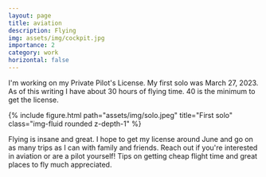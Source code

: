 ```yaml
---
layout: page
title: aviation
description: Flying
img: assets/img/cockpit.jpg
importance: 2
category: work
horizontal: false
---
```


I'm working on my Private Pilot's License. My first solo was March 27, 2023. As of this writing I have about 30 hours of flying time. 40 is the minimum to get the license. 

{% include figure.html path="assets/img/solo.jpeg" title="First solo" class="img-fluid rounded z-depth-1" %}

Flying is insane and great. I hope to get my license around June and go on as
many trips as I can with family and friends. Reach out if you're interested
in aviation or are a pilot yourself! Tips on getting cheap flight time and great places to fly much appreciated.
